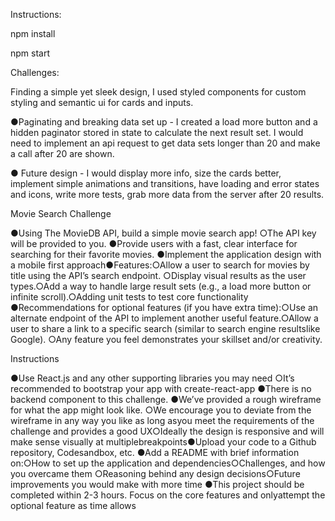 Instructions:

npm install

npm start

Challenges:

Finding a simple yet sleek design, I used styled components for custom styling and semantic ui for cards and inputs.

●Paginating and breaking data set up - I created a load more button and a hidden paginator stored in state to calculate the next result set. I would need to implement an api request to get data sets longer than 20 and make a call after 20 are shown.

● Future design - I would display more info, size the cards better, implement simple animations and transitions, have loading and error states and icons, write more tests, grab more data from the server after 20 results.

Movie Search Challenge

●Using The MovieDB API, build a simple movie search app!
○The API key will be provided to you.
●Provide users with a fast, clear interface for searching for their favorite movies.
●Implement the application design with a mobile first approach●Features:○Allow a user to search for movies by title using the API’s ​search​ endpoint.
○Display visual results as the user types.○Add a way to handle large result sets (e.g., a load more button or infinite scroll).○Adding unit tests to test core functionality
●Recommendations for optional features (if you have extra time):○Use an alternate endpoint of the API to implement another useful feature.○Allow a user to share a link to a specific search (similar to search engine resultslike Google).
○Any feature you feel demonstrates your skillset and/or creativity.

Instructions

●Use React.js and any other supporting libraries you may need
○It’s recommended to bootstrap your app with create-react-app
●There is no backend component to this challenge.
●We’ve provided a rough wireframe for what the app might look like.
○We encourage you to deviate from the wireframe in any way you like as long asyou meet the requirements of the challenge and provides a good UX○Ideally the design is responsive and will make sense visually at multiplebreakpoints●Upload your code to a Github repository, Codesandbox, etc.
●Add a README with brief information on:○How to set up the application and dependencies○Challenges, and how you overcame them
○Reasoning behind any design decisions○Future improvements you would make with more time
●This project should be completed within 2-3 hours. Focus on the core features and onlyattempt the optional feature as time allows
